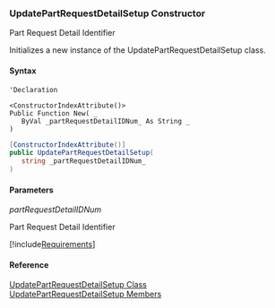 ﻿### UpdatePartRequestDetailSetup Constructor

Part Request Detail Identifier

Initializes a new instance of the UpdatePartRequestDetailSetup class.

#### Syntax

```vbnet
'Declaration

<ConstructorIndexAttribute()>
Public Function New( _
   ByVal _partRequestDetailIDNum_ As String _
)
```

```csharp
[ConstructorIndexAttribute()]
public UpdatePartRequestDetailSetup( 
   string _partRequestDetailIDNum_
)
```

#### Parameters

_partRequestDetailIDNum_

Part Request Detail Identifier

[!include[Requirements](../partials/requirements.md)]

#### Reference

[UpdatePartRequestDetailSetup Class](FChoice.Toolkits.Clarify~FChoice.Toolkits.Clarify.Logistics.UpdatePartRequestDetailSetup.md)  
[UpdatePartRequestDetailSetup Members](FChoice.Toolkits.Clarify~FChoice.Toolkits.Clarify.Logistics.UpdatePartRequestDetailSetup_members.md)